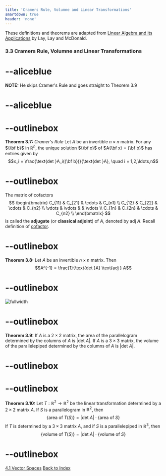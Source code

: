 ```yaml
---
title: 'Cramers Rule, Volumne and Linear Transformations'
smartdown: true
header: 'none'
---
```


These definitions and theorems are adapted from [Linear Algebra and its Applications](https://www.cartagena99.com/recursos/alumnos/temarios/210609113348-Linear%20Algebra%20and%20its%20applications.pdf) by Lay, Lay and McDonald.


### 3.3 Cramers Rule, Volumne and Linear Transformations

# --aliceblue
**NOTE:**  He skips Cramer's Rule and goes straight to Theorem 3.9
# --aliceblue

# --outlinebox
**Theorem 3.7:**  *Cramer's Rule*
Let $A$ be an invertible $n \times n$ matrix. For any ${\bf b}$ in $\mathbb{R}^n$, the unique solution ${\bf x}$ of $A{\bf x} = {\bf b}$ has entries given by
$$x_i = \frac{\text{det }A_i({\bf b})}{\text{det }A}, \quad i = 1,2,\ldots,n$$
# --outlinebox

The matrix of cofactors 
$$
\begin{bmatrix}
C_{11} & C_{21} & \cdots & C_{n1} \\
C_{12} & C_{22} & \cdots & C_{n2} \\
\vdots & \vdots &  & \vdots \\
C_{1n} & C_{2n} & \cdots & C_{n2} \\
\end{bmatrix}
$$
is called the **adjugate** (or **classical adjoint**) of $A$, denoted by $\text{adj } A$.  Recall definition of [cofactor](\pages\LA11).

# --outlinebox
**Theorem 3.8:**  Let $A$ be an invertible $n \times n$ matrix.  Then 
$$A^{-1} = \frac{1}{\text{det }A} \text{adj } A$$
# --outlinebox

![fullwidth](https://www.youtube.com/watch?v=Ip3X9LOh2dk&list=PLZHQObOWTQDPD3MizzM2xVFitgF8hE_ab&index=6)
# --outlinebox
**Theorem 3.9:**  If $A$ is a $2 \times 2$ matrix, the area of the parallelogram determined by the columns of $A$ is $\lvert \text{det }A \rvert$. If $A$ is a $3 \times 3$ matrix, the volume of the parallelepiped determined by the columns of $A$ is $\lvert \text{det }A \rvert$.
# --outlinebox

# --outlinebox
**Theorem 3.10:**  Let $T: \mathbb{R}^2 \rightarrow \mathbb{R}^2$ be the linear transformation determined by a $2 \times 2$ matrix $A$.  If $S$ is a parallelogram in $\mathbb{R}^2$, then
$$\{ \text{area of } T(S)\} = \lvert \text{det }A \rvert \cdot \{ \text{area of } S\}$$
If $T$ is determined by a $3 \times 3$ matrix $A$, and if $S$ is a parallelepiped in $\mathbb{R}^3$, then
$$\{ \text{volume of } T(S)\} = \lvert \text{det }A \rvert \cdot \{ \text{volume of } S\}$$
# --outlinebox


[4.1 Vector Spaces](/pages/LA14)
[Back to Index](/pages/andre)